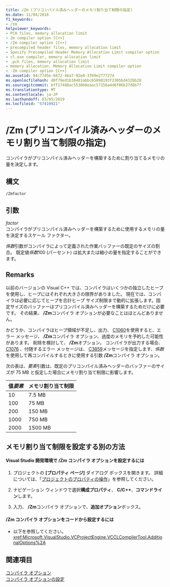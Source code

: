```yaml
---
title: /Zm (プリコンパイル済みヘッダーのメモリ割り当て制限の指定)
ms.date: 11/04/2016
f1_keywords:
- /zm
helpviewer_keywords:
- PCH files, memory allocation limit
- Zm compiler option [C++]
- /Zm compiler option [C++]
- precompiled header files, memory allocation limit
- Specify Precompiled Header Memory Allocation Limit compiler option
- cl.exe compiler, memory allocation limit
- .pch files, memory allocation limit
- memory allocation, Memory Allocation Limit compiler option
- -Zm compiler option [C++]
ms.assetid: 94c77d5e-6672-46a7-92e0-3f69e277727d
ms.openlocfilehash: d0f79ed1b38401abbc65898193f2305bd432bb28
ms.sourcegitcommit: bff17488ac5538b8eaac57156a4d6f06b37d6b7f
ms.translationtype: MT
ms.contentlocale: ja-JP
ms.lasthandoff: 03/05/2019
ms.locfileid: "57419921"
---
```

# <a name="zm-specify-precompiled-header-memory-allocation-limit"></a>/Zm (プリコンパイル済みヘッダーのメモリ割り当て制限の指定)

コンパイラがプリコンパイル済みヘッダーを構築するために割り当てるメモリの量を決定します。

## <a name="syntax"></a>構文

```
/Zmfactor
```

## <a name="arguments"></a>引数

*factor*<br/>
コンパイラがプリコンパイル済みヘッダーを構築するために使用するメモリの量を決定するスケール ファクター。

*係数*引数がコンパイラによって定義された作業バッファーの既定のサイズの割合。 既定値*係数*100 (パーセント) は拡大または縮小の量を指定することができます。

## <a name="remarks"></a>Remarks

以前のバージョンの Visual C++ では、コンパイラはいくつかの独立したヒープを使用し、ヒープにはそれぞれ大きさの限界がありました。 現在では、コンパイラは必要に応じてヒープを合計ヒープ サイズ制限まで動的に拡張します。固定サイズのバッファーはプリコンパイル済みヘッダーを構築するためだけに必要です。 その結果、 **/Zm**コンパイラ オプションが必要なことはほとんどありません。

かどうか、コンパイラはヒープ領域が不足し、出力、 [C1060](../../error-messages/compiler-errors-1/fatal-error-c1060.md)を使用すると、エラー メッセージ、 **/Zm**コンパイラ オプション、過度のメモリを予約した可能性があります。 削除を検討して、 **/Zm**オプション。 コンパイラが出力する場合、 [C1076](../../error-messages/compiler-errors-1/fatal-error-c1076.md) 、付随するエラー メッセージは、 [C3859](../../error-messages/compiler-errors-2/compiler-error-c3859.md)メッセージを指定します、*係数*を使用して再コンパイルするときに使用する引数 **/Zm**コンパイラ オプション。

次の表は、*要素*引数は、既定のプリコンパイル済みヘッダーのバッファーのサイズが 75 MB と仮定した場合にメモリ割り当て制限に影響します。

|値*要素*|メモリ割り当て制限|
|-----------------------|-----------------------------|
|10|7.5 MB|
|100|75 MB|
|200|150 MB|
|1000|750 MB|
|2000|1500 MB|

## <a name="other-ways-to-set-the-memory-allocation-limit"></a>メモリ割り当て制限を設定する別の方法

#### <a name="to-set-the-zm-compiler-option-in-the-visual-studio-development-environment"></a>Visual Studio 開発環境で /Zm コンパイラ オプションを設定するには

1. プロジェクトの **[プロパティ ページ]** ダイアログ ボックスを開きます。 詳細については、「[プロジェクトのプロパティの操作](../../ide/working-with-project-properties.md)」を参照してください。

1. ナビゲーション ウィンドウで選択**構成プロパティ**、 **C/C++**、**コマンドライン**します。

1. 入力、 **/Zm**コンパイラ オプションで、**追加オプション**ボックス。

#### <a name="to-set-the-zm-compiler-option-programmatically"></a>/Zm コンパイラ オプションをコードから設定するには

- 以下を参照してください。<xref:Microsoft.VisualStudio.VCProjectEngine.VCCLCompilerTool.AdditionalOptions%2A>

## <a name="see-also"></a>関連項目

[コンパイラ オプション](../../build/reference/compiler-options.md)<br/>
[コンパイラ オプションの設定](../../build/reference/setting-compiler-options.md)
